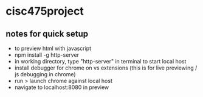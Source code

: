 # cisc475project

## notes for quick setup

- to preview html with javascript
- npm install -g http-server
- in working directory, type "http-server" in terminal to start local host
- install debugger for chrome on vs extensions (this is for live previewing / js debugging in chrome)
- run > launch chrome against local host
- navigate to localhost:8080 in preview
